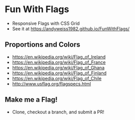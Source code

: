 # Fun With Flags
* Responsive Flags with CSS Grid
* See it at https://andyweiss1982.github.io/FunWithFlags/

## Proportions and Colors
* https://en.wikipedia.org/wiki/Flag_of_Ireland
* https://en.wikipedia.org/wiki/Flag_of_France
* https://en.wikipedia.org/wiki/Flag_of_Ghana
* https://en.wikipedia.org/wiki/Flag_of_Finland
* https://en.wikipedia.org/wiki/Flag_of_Chile
* http://www.usflag.org/flagspecs.html

## Make me a Flag!

* Clone, checkout a branch, and submit a PR!
